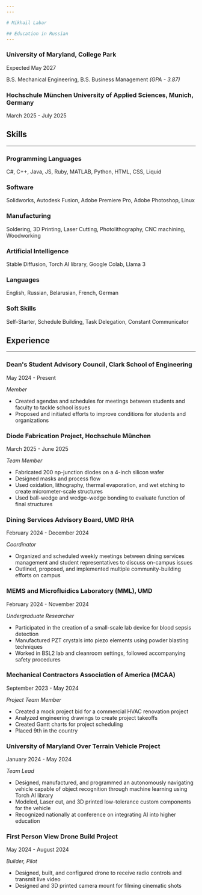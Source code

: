 ```yaml
---
---

# Mikhail Labar

## Education in Russian
---
```

<span class="date-wrapper">

### University of Maryland, College Park

Expected May 2027

</span>

B.S. Mechanical Engineering, B.S. Business Management *(GPA - 3.87)*

<span class="date-wrapper">

### Hochschule München University of Applied Sciences, Munich, Germany

March 2025 - July 2025

</span>

## Skills
---
### Programming Languages

C#, C++, Java, JS, Ruby, MATLAB, Python, HTML, CSS, Liquid

### Software

Solidworks, Autodesk Fusion, Adobe Premiere Pro, Adobe Photoshop, Linux

### Manufacturing

Soldering, 3D Printing, Laser Cutting, Photolithography, CNC machining, Woodworking

### Artificial Intelligence

Stable Diffusion, Torch AI library, Google Colab, Llama 3

### Languages

English, Russian, Belarusian, French, German

### Soft Skills

Self-Starter, Schedule Building, Task Delegation, Constant Communicator
  
## Experience
---
<span class="date-wrapper">

### Dean's Student Advisory Council, Clark School of Engineering

May 2024 - Present

</span>

*Member*

- Created agendas and schedules for meetings between students and faculty to tackle school issues
- Proposed and initiated efforts to improve conditions for students and organizations

<span class="date-wrapper">

### Diode Fabrication Project, Hochschule München

March 2025 - June 2025

</span>

*Team Member*

- Fabricated 200 np-junction diodes on a 4-inch silicon wafer
- Designed masks and process flow
- Used oxidation, lithography, thermal evaporation, and wet etching to create micrometer-scale structures
- Used ball-wedge and wedge-wedge bonding to evaluate function of final structures

<span class="date-wrapper">

### Dining Services Advisory Board, UMD RHA

February 2024 - December 2024

</span>

*Coordinator*

- Organized and scheduled weekly meetings between dining services management and student representatives to discuss on-campus issues
- Outlined, proposed, and implemented multiple community-building efforts on campus

<span class="date-wrapper">

### MEMS and Microfluidics Laboratory (MML), UMD

February 2024 - November 2024

</span>

*Undergraduate Researcher*

- Participated in the creation of a small-scale lab device for blood sepsis detection
- Manufactured PZT crystals into piezo elements using powder blasting techniques
- Worked in BSL2 lab and cleanroom settings, followed accompanying safety procedures

<span class="date-wrapper">

### Mechanical Contractors Association of America (MCAA)

September 2023 - May 2024

</span>

*Project Team Member*

- Created a mock project bid for a commercial HVAC renovation project
- Analyzed engineering drawings to create project takeoffs
- Created Gantt charts for project scheduling
- Placed 9th in the country

<span class="date-wrapper">

### University of Maryland Over Terrain Vehicle Project

January 2024 - May 2024

</span>

*Team Lead*

- Designed, manufactured, and programmed an autonomously navigating vehicle capable of object recognition through machine learning using Torch AI library
- Modeled, Laser cut, and 3D printed low-tolerance custom components for the vehicle
- Recognized nationally at conference on integrating AI into higher education

<span class="date-wrapper">

### First Person View Drone Build Project

May 2024 - August 2024

</span>

*Builder, Pilot*

- Designed, built, and configured drone to receive radio controls and transmit live video
- Designed and 3D printed camera mount for filming cinematic shots